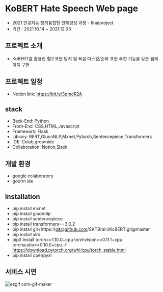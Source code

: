 # KoBERT Hate Speech Web page
* 2021 인공지능 창의융합형 인재양성 과정 - finalproject
* 기간 : 2021.10.14 ~ 2021.12.06

## 프로젝트 소개
* KoBERT를 활용한 혐오표현 탐지 및 욕설 마스킹/순화 표현 추천 기능을 갖춘 웹페이지 구현

## 프로젝트 일정
* Notion link: https://bit.ly/3pmcR2A

## stack
* Back-End: Python
* Front-End: CSS,HTML,Javascript
* Framework: Flask
* Library: BERT,GluonNLP,Mxnet,Pytorch,Sentencepiece,Transformers
* IDE: Colab,groomide
* Collaboration: Notion,Slack

## 개발 환경
* google colaboratory
* goorm ide

## Installation
* pip install mxnet
* pip install gluonnlp               
* pip install sentencepiece
* pip install transformers==3.0.2
* pip install git+https://git@github.com/SKTBrain/KoBERT.git@master
* pip install xlrd
* pip3 install torch==1.10.0+cpu torchvision==0.11.1+cpu torchaudio==0.10.0+cpu -f https://download.pytorch.org/whl/cpu/torch_stable.html
* pip install openpyxl

## 서비스 시연
![ezgif com-gif-maker](https://user-images.githubusercontent.com/78197111/144001285-f379a72a-1853-4102-b499-ff409541d893.gif)

